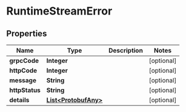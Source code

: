 

# RuntimeStreamError

## Properties

Name | Type | Description | Notes
------------ | ------------- | ------------- | -------------
**grpcCode** | **Integer** |  |  [optional]
**httpCode** | **Integer** |  |  [optional]
**message** | **String** |  |  [optional]
**httpStatus** | **String** |  |  [optional]
**details** | [**List&lt;ProtobufAny&gt;**](ProtobufAny.md) |  |  [optional]



